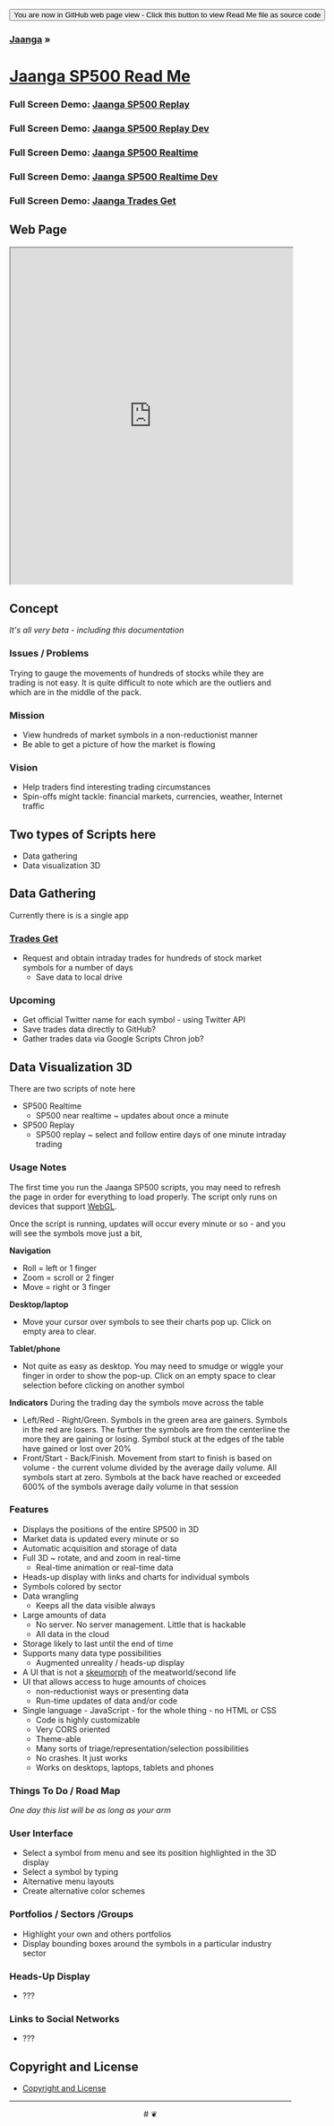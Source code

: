 
<span style=display:none; >[You are now in a GitHub source code view - click this button to view this read me file as a web page]( https://jaanga.github.io/sp500/ "View file as a web page." ) </span>
<div><input type=button value='You are now in GitHub web page view - Click this button to view Read Me file as source code' onclick=window.location.href='https://github.com/jaanga/sp500/'; /></div>

### [Jaanga]( https://jaanga.github.io/ ) &raquo;

[Jaanga SP500 Read Me]( index.html )
===

### Full Screen Demo: [Jaanga SP500 Replay]( https://jaanga.github.io/sp500/sp500-replay/ )

### Full Screen Demo: [Jaanga SP500 Replay Dev]( https://jaanga.github.io/sp500/sp500-replay/dev/ )

### Full Screen Demo: [Jaanga SP500 Realtime]( https://jaanga.github.io/sp500/sp500-realtime/ )

### Full Screen Demo: [Jaanga SP500 Realtime Dev]( https://jaanga.github.io/sp500/sp500-realtime/dev/ )


### Full Screen Demo: [Jaanga Trades Get]( https://jaanga.github.io/sp500/trades-get/ )


## Web Page

<iframe src="https://jaanga.github.io/sp500/sp500-replay/index.html" width=100% height=600px ></iframe>

## Concept

_It's all very beta - including this documentation_

### Issues / Problems

Trying to gauge the movements of hundreds of stocks while they are trading is not easy.
It is quite difficult to note which are the outliers and which are in the middle of the pack.

### Mission
<!-- a statement of a rationale, applicable now as well as in the future -->

* View hundreds of market symbols in a non-reductionist manner
* Be able to get a picture of how the market is flowing

### Vision
<!--  a descriptive picture of a desired future state -->

* Help traders find interesting trading circumstances
* Spin-offs might tackle: financial markets, currencies, weather, Internet traffic

## Two types of Scripts here

* Data gathering
* Data visualization 3D

## Data Gathering

Currently there is is a single app

### [Trades Get]( https://jaanga.github.io/sp500/trades-get/ )

* Request and obtain intraday trades for hundreds of stock market symbols for a number of days
   * Save data to local drive

### Upcoming

* Get official Twitter name for each symbol - using Twitter API
* Save trades data directly to GitHub?
* Gather trades data via Google Scripts Chron job?


## Data Visualization 3D

There are two scripts of note here

* SP500 Realtime
	* SP500 near realtime ~ updates about once a minute
* SP500 Replay
	* SP500 replay ~ select and follow entire days of one minute intraday trading


### Usage Notes

The first time you run the Jaanga SP500 scripts, you may need to refresh the page in order for everything to load properly.
The script only runs on devices that support [WebGL]( https://get.webgl.org/ ).

Once the script is running, updates will occur every minute or so - and you will see the symbols move just a bit,

**Navigation**
* Roll = left or 1 finger
* Zoom = scroll or 2 finger
* Move = right or 3 finger

**Desktop/laptop**
* Move your cursor over symbols to see their charts pop up. Click on empty area to clear.

**Tablet/phone**
* Not quite as easy as desktop. You may need to smudge or wiggle your finger in order to show the pop-up.
Click on an empty space to clear selection before clicking on another symbol

**Indicators**
During the trading day the symbols move across the table
* Left/Red - Right/Green. Symbols in the green area are gainers. Symbols in the red are losers.
The further the symbols are from the centerline the more they are gaining or losing.
Symbol stuck at the edges of the table have gained or lost over 20%
* Front/Start - Back/Finish. Movement from start to finish is based on volume - the current volume divided by the average daily volume.
All symbols start at zero. Symbols at the back have reached or exceeded 600% of the symbols average daily volume in that session

### Features
<!-- and benefits -->

* Displays the positions of the entire SP500 in 3D
* Market data is updated every minute or so
* Automatic acquisition and storage of data
* Full 3D ~ rotate, and and zoom in real-time
	* Real-time animation or real-time data
* Heads-up display with links and charts for individual symbols
* Symbols colored by sector
* Data wrangling
	* Keeps all the data visible always
* Large amounts of data
	* No server. No server management. Little that is hackable
	* All data in the cloud
* Storage likely to last until the end of time
* Supports many data type possibilities
	* Augmented unreality / heads-up display
* A UI that is not a [skeumorph]( https://en.wikipedia.org/wiki/Skeuomorph ) of the meatworld/second life
* UI that allows access to huge amounts of choices
	* non-reductionist ways or presenting data
	* Run-time updates of data and/or code
* Single language - JavaScript - for the whole thing - no HTML or CSS
	* Code is highly customizable
	* Very CORS oriented
	* Theme-able
	* Many sorts of triage/representation/selection possibilities
	* No crashes. It just works
	* Works on desktops, laptops, tablets and phones



### Things To Do / Road Map

_One day this list will be as long as your arm_


### User Interface

* Select a symbol from menu and see its position highlighted in the 3D display
* Select a symbol by typing
* Alternative menu layouts
* Create alternative color schemes

### Portfolios / Sectors /Groups
* Highlight your own and others portfolios
* Display bounding boxes around the symbols in a particular industry sector


### Heads-Up Display

* ???

### Links to Social Networks

* ???

## Copyright and License

* [Copyright and License]( https://jaanga.github.io/#https://jaanga.github.io/jaanga-copyright-and-mit-license.md )

***

<center title="dingbat" >
# <a href=javascript:window.scrollTo(0,0); style=text-decoration:none; >❦</a>
</center>


